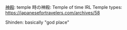 [神殿](神殿.md): temple
時の神殿: Temple of time
IRL Temple types: https://japanesefortravelers.com/archives/58

Shinden: basically "god place"